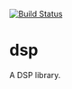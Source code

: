 [![Build Status](https://travis-ci.org/JayKickliter/dsp.svg?branch=master)](https://travis-ci.org/JayKickliter/dsp)

# dsp

A DSP library.
